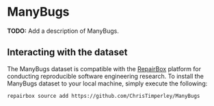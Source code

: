 # ManyBugs

**TODO:** Add a description of ManyBugs.

## Interacting with the dataset

The ManyBugs dataset is compatible with the
[RepairBox](https://github.com/squaresLab/RepairBox) platform for conducting
reproducible software engineering research. To install the ManyBugs dataset to
your local machine, simply execute the following:

```
repairbox source add https://github.com/ChrisTimperley/ManyBugs
```
